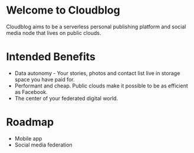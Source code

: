# Welcome to Cloudblog

Cloudblog aims to be a serverless personal publishing platform and social media node that lives on public clouds.

# Intended Benefits
- Data autonomy - Your stories, photos and contact list live in storage space you have paid for.
- Performant and cheap. Public clouds make it possible to be as efficient as Facebook.
- The center of your federated digital world.

# Roadmap
- Mobile app
- Social media federation